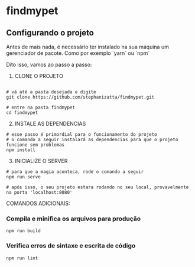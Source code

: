 # findmypet

## Configurando o projeto

Antes de mais nada, é necessário ter instalado na sua máquina um gerenciador de pacote. Como por exemplo ´yarn´ ou ´npm´

Dito isso, vamos ao passo a passo:

1. CLONE O PROJETO

```

# vá até a pasta desejada e digite
git clone https://github.com/stephanizatta/findmypet.git

# entre na pasta findmypet
cd findmypet

```

2. INSTALE AS DEPENDENCIAS

```
# esse passo é primordial para o funcionamento do projeto
# o comando a seguir instalará as dependencias para que o projeto funcione sem problemas
npm install

```

3. INICIALIZE O SERVER

```
# para que a magia aconteca, rode o comando a seguir
npm run serve

# após isso, o seu projeto estara rodando no seu local, provavelmente na porta 'localhost:8080'

```

COMANDOS ADICIONAIS:

### Compila e minifica os arquivos para produção
```
npm run build
```

### Verifica erros de sintaxe e escrita de código
```
npm run lint
```
